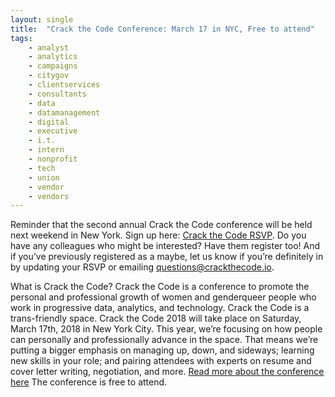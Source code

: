 ```yaml
---
layout: single
title:  "Crack the Code Conference: March 17 in NYC, Free to attend"
tags: 
    - analyst
    - analytics
    - campaigns
    - citygov
    - clientservices
    - consultants
    - data
    - datamanagement
    - digital
    - executive
    - i.t.
    - intern
    - nonprofit
    - tech
    - union
    - vendor
    - vendors
---
```


Reminder that the second annual Crack the Code conference will be held next weekend in New York. Sign up here: [Crack the Code RSVP](https://docs.google.com/forms/d/e/1FAIpQLSd5TPhPZTqe7EGU_yZM-iKSilOEl9oG99gq-jqU9tEUhdD2bA/viewform).
Do you have any colleagues who might be interested? Have them register too! And if you’ve previously registered as a maybe, let us know if you’re definitely in by updating your RSVP or emailing questions@crackthecode.io.

What is Crack the Code?
Crack the Code is a conference to promote the personal and professional growth of women and genderqueer people who work in progressive data, analytics, and technology. Crack the Code is a trans-friendly space. Crack the Code 2018 will take place on Saturday, March 17th, 2018 in New York City. This year, we’re focusing on how people can personally and professionally advance in the space. That means we’re putting a bigger emphasis on managing up, down, and sideways; learning new skills in your role; and pairing attendees with experts on resume and cover letter writing, negotiation, and more.
[Read more about the conference here](https://crackthecode.io/) The conference is free to attend. 
